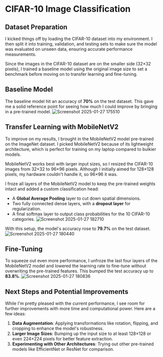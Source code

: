# CIFAR-10 Image Classification  

## Dataset Preparation  
I kicked things off by loading the CIFAR-10 dataset into my environment. I then split it into training, validation, and testing sets to make sure the model was evaluated on unseen data, ensuring accurate performance measurements.  

Since the images in the CIFAR-10 dataset are on the smaller side (32×32 pixels), I trained a baseline model using the original image size to set a benchmark before moving on to transfer learning and fine-tuning.  

## Baseline Model  
The baseline model hit an accuracy of **70%** on the test dataset. This gave me a solid reference point for seeing how much I could improve by bringing in a pre-trained model.
![Screenshot 2025-01-27 175510](https://github.com/user-attachments/assets/4f3e9237-1ba8-4835-80b6-d6d0241ed942)

## Transfer Learning with MobileNetV2  
To improve on my results, I brought in the MobileNetV2 model pre-trained on the ImageNet dataset. I picked MobileNetV2 because of its lightweight architecture, which is perfect for training on my laptop compared to bulkier models.  

MobileNetV2 works best with larger input sizes, so I resized the CIFAR-10 images from 32×32 to 96×96 pixels. Although I initially aimed for 128×128 pixels, my hardware couldn't handle it, so 96×96 it was.  

I froze all layers of the MobileNetV2 model to keep the pre-trained weights intact and added a custom classification head:  
- A **Global Average Pooling** layer to cut down spatial dimensions.  
- Two fully connected dense layers, with a **dropout layer** for regularization.  
- A final softmax layer to output class probabilities for the 10 CIFAR-10 categories.
![Screenshot 2025-01-27 182710](https://github.com/user-attachments/assets/372012b9-9cba-4460-88de-ce6e77f3f03d)


With this setup, the model's accuracy rose to **79.7%** on the test dataset.
![Screenshot 2025-01-27 180440](https://github.com/user-attachments/assets/36d45027-1423-42aa-9e34-2f395c285397)


## Fine-Tuning  
To squeeze out even more performance, I unfroze the last four layers of the MobileNetV2 model and lowered the learning rate to fine-tune without overwriting the pre-trained features. This bumped the test accuracy up to **83.8%**.
![Screenshot 2025-01-27 180836](https://github.com/user-attachments/assets/b662dbe6-d983-4df4-83b2-6e6cd76bef4b)


## Next Steps and Potential Improvements  
While I'm pretty pleased with the current performance, I see room for further improvements with more time and computational power. Here are a few ideas:  
1. **Data Augmentation**: Applying transformations like rotation, flipping, and cropping to enhance the model's robustness.  
2. **Larger Image Sizes**: Bumping up the input size to at least 128×128 or even 224×224 pixels for better feature extraction.  
3. **Experimenting with Other Architectures**: Trying out other pre-trained models like EfficientNet or ResNet for comparison.  
